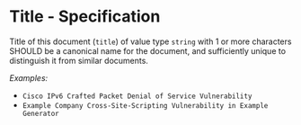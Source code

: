 # Title - Specification

Title of this document (`title`) of value type `string` with 1 or more characters SHOULD be a canonical name for the document, and sufficiently unique to distinguish it from similar documents.

*Examples:*

* `Cisco IPv6 Crafted Packet Denial of Service Vulnerability`
* `Example Company Cross-Site-Scripting Vulnerability in Example Generator`

